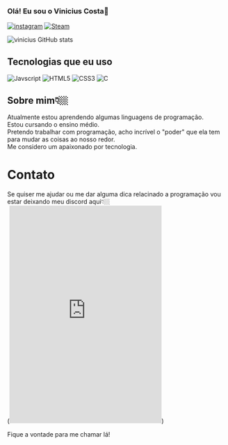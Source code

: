 
### Olá! Eu sou o Vinicius Costa👋

[![instagram](https://img.shields.io/badge/Instagram-E4405F?style=for-the-badge&logo=instagram&logoColor=white)](https://www.instagram.com/viniciussacosta/)
[![Steam](https://img.shields.io/badge/Steam-000000?style=for-the-badge&logo=steam&logoColor=white)](https://steamcommunity.com/profiles/76561199144201060/)

![vinicius GitHub stats](https://github-readme-stats.vercel.app/api?username=Raibboxx&show_icons=true&theme=midnight-purple)



## Tecnologias que eu uso
![Javscript](https://img.shields.io/badge/JavaScript-F7DF1E?style=for-the-badge&logo=javascript&logoColor=black)
![HTML5](https://img.shields.io/badge/HTML5-E34F26?style=for-the-badge&logo=html5&logoColor=white)
![CSS3](https://img.shields.io/badge/CSS3-1572B6?style=for-the-badge&logo=css3&logoColor=white)
![C](https://img.shields.io/badge/C-00599C?style=for-the-badge&logo=c&logoColor=white)

## Sobre mim👇🏼
Atualmente estou aprendendo algumas linguagens de programação.<br>
Estou cursando o ensino médio.<br>
Pretendo trabalhar com programação, acho incrível o "poder" que ela tem para mudar as coisas ao nosso redor.<br>
Me considero um apaixonado por tecnologia.<br>

# Contato 
Se quiser me ajudar ou me dar alguma dica relacinado a programação vou estar deixando meu discord aqui👇🏼<br>
(<iframe src="https://discord.com/widget?id=1014934230649811055&theme=dark" width="350" height="500" allowtransparency="true" frameborder="0" sandbox="allow-popups allow-popups-to-escape-sandbox allow-same-origin allow-scripts"></iframe>)

Fique a vontade para me chamar lá!
